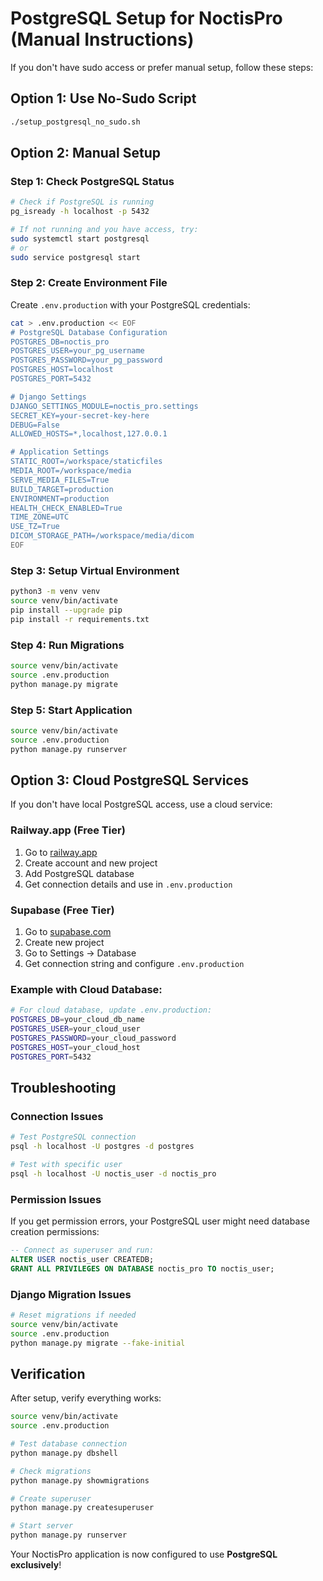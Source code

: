 # PostgreSQL Setup for NoctisPro (Manual Instructions)

If you don't have sudo access or prefer manual setup, follow these steps:

## Option 1: Use No-Sudo Script
```bash
./setup_postgresql_no_sudo.sh
```

## Option 2: Manual Setup

### Step 1: Check PostgreSQL Status
```bash
# Check if PostgreSQL is running
pg_isready -h localhost -p 5432

# If not running and you have access, try:
sudo systemctl start postgresql
# or
sudo service postgresql start
```

### Step 2: Create Environment File
Create `.env.production` with your PostgreSQL credentials:

```bash
cat > .env.production << EOF
# PostgreSQL Database Configuration
POSTGRES_DB=noctis_pro
POSTGRES_USER=your_pg_username
POSTGRES_PASSWORD=your_pg_password
POSTGRES_HOST=localhost
POSTGRES_PORT=5432

# Django Settings
DJANGO_SETTINGS_MODULE=noctis_pro.settings
SECRET_KEY=your-secret-key-here
DEBUG=False
ALLOWED_HOSTS=*,localhost,127.0.0.1

# Application Settings
STATIC_ROOT=/workspace/staticfiles
MEDIA_ROOT=/workspace/media
SERVE_MEDIA_FILES=True
BUILD_TARGET=production
ENVIRONMENT=production
HEALTH_CHECK_ENABLED=True
TIME_ZONE=UTC
USE_TZ=True
DICOM_STORAGE_PATH=/workspace/media/dicom
EOF
```

### Step 3: Setup Virtual Environment
```bash
python3 -m venv venv
source venv/bin/activate
pip install --upgrade pip
pip install -r requirements.txt
```

### Step 4: Run Migrations
```bash
source venv/bin/activate
source .env.production
python manage.py migrate
```

### Step 5: Start Application
```bash
source venv/bin/activate
source .env.production
python manage.py runserver
```

## Option 3: Cloud PostgreSQL Services

If you don't have local PostgreSQL access, use a cloud service:

### Railway.app (Free Tier)
1. Go to [railway.app](https://railway.app)
2. Create account and new project
3. Add PostgreSQL database
4. Get connection details and use in `.env.production`

### Supabase (Free Tier)
1. Go to [supabase.com](https://supabase.com)
2. Create new project
3. Go to Settings → Database
4. Get connection string and configure `.env.production`

### Example with Cloud Database:
```bash
# For cloud database, update .env.production:
POSTGRES_DB=your_cloud_db_name
POSTGRES_USER=your_cloud_user
POSTGRES_PASSWORD=your_cloud_password
POSTGRES_HOST=your_cloud_host
POSTGRES_PORT=5432
```

## Troubleshooting

### Connection Issues
```bash
# Test PostgreSQL connection
psql -h localhost -U postgres -d postgres

# Test with specific user
psql -h localhost -U noctis_user -d noctis_pro
```

### Permission Issues
If you get permission errors, your PostgreSQL user might need database creation permissions:
```sql
-- Connect as superuser and run:
ALTER USER noctis_user CREATEDB;
GRANT ALL PRIVILEGES ON DATABASE noctis_pro TO noctis_user;
```

### Django Migration Issues
```bash
# Reset migrations if needed
source venv/bin/activate
source .env.production
python manage.py migrate --fake-initial
```

## Verification

After setup, verify everything works:

```bash
source venv/bin/activate
source .env.production

# Test database connection
python manage.py dbshell

# Check migrations
python manage.py showmigrations

# Create superuser
python manage.py createsuperuser

# Start server
python manage.py runserver
```

Your NoctisPro application is now configured to use **PostgreSQL exclusively**!
